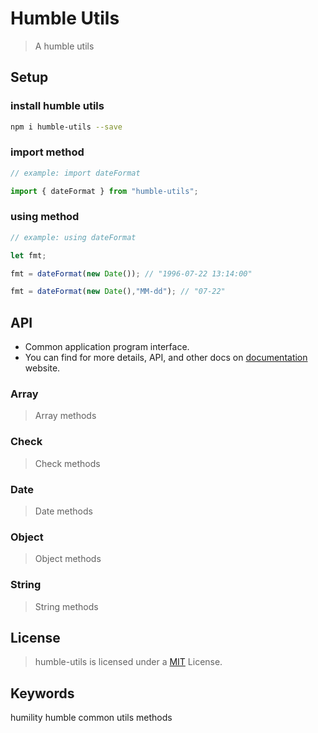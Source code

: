 <!--
 * @Author       : Humility
 * @Date         : 2021-10-25 08:40:28
 * @LastEditTime : 2021-10-26 19:02:16
 * @LastEditors  : Humility
 * @FilePath     : \humble-utils\README.md
 * @Description  : README
-->

# Humble Utils

> A humble utils

## Setup

### install humble utils

``` bash
npm i humble-utils --save
```

### import method

``` javascript
// example: import dateFormat

import { dateFormat } from "humble-utils";
```

### using method

``` javascript
// example: using dateFormat

let fmt;

fmt = dateFormat(new Date()); // "1996-07-22 13:14:00"

fmt = dateFormat(new Date(),"MM-dd"); // "07-22"
```

## API

- Common application program interface.
- You can find for more details, API, and other docs on
[documentation](https://forhumility.github.io/humble-utils/) website.

### Array

> Array methods

### Check

> Check methods

### Date

> Date methods

### Object

> Object methods

### String

> String methods

## License

> humble-utils is licensed under a [MIT](https://github.com/forhumility/humble-utils/blob/main/LICENSE) License.

## Keywords

humility humble common utils methods
